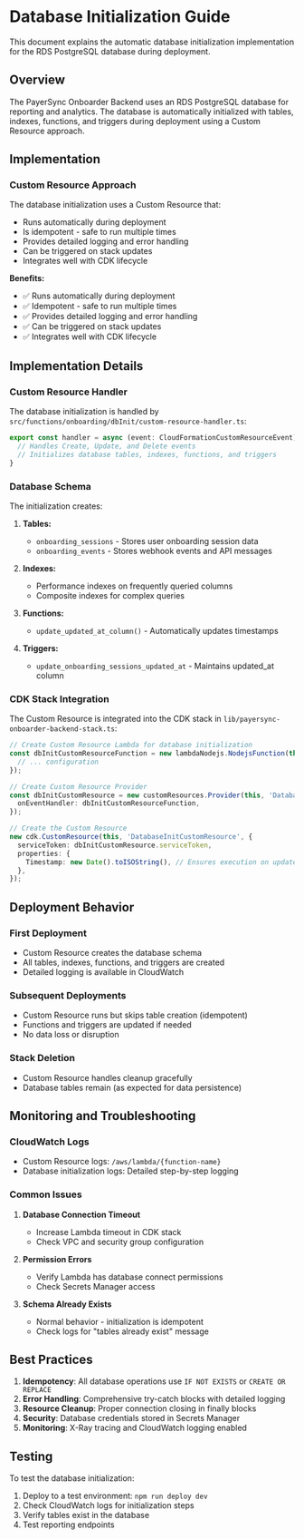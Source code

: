 # Database Initialization Guide

This document explains the automatic database initialization implementation for the RDS PostgreSQL database during deployment.

## Overview

The PayerSync Onboarder Backend uses an RDS PostgreSQL database for reporting and analytics. The database is automatically initialized with tables, indexes, functions, and triggers during deployment using a Custom Resource approach.

## Implementation

### Custom Resource Approach

The database initialization uses a Custom Resource that:
- Runs automatically during deployment
- Is idempotent - safe to run multiple times
- Provides detailed logging and error handling
- Can be triggered on stack updates
- Integrates well with CDK lifecycle

**Benefits:**
- ✅ Runs automatically during deployment
- ✅ Idempotent - safe to run multiple times
- ✅ Provides detailed logging and error handling
- ✅ Can be triggered on stack updates
- ✅ Integrates well with CDK lifecycle

## Implementation Details

### Custom Resource Handler

The database initialization is handled by `src/functions/onboarding/dbInit/custom-resource-handler.ts`:

```typescript
export const handler = async (event: CloudFormationCustomResourceEvent): Promise<CloudFormationCustomResourceResponse> => {
  // Handles Create, Update, and Delete events
  // Initializes database tables, indexes, functions, and triggers
}
```

### Database Schema

The initialization creates:

1. **Tables:**
   - `onboarding_sessions` - Stores user onboarding session data
   - `onboarding_events` - Stores webhook events and API messages

2. **Indexes:**
   - Performance indexes on frequently queried columns
   - Composite indexes for complex queries

3. **Functions:**
   - `update_updated_at_column()` - Automatically updates timestamps

4. **Triggers:**
   - `update_onboarding_sessions_updated_at` - Maintains updated_at column

### CDK Stack Integration

The Custom Resource is integrated into the CDK stack in `lib/payersync-onboarder-backend-stack.ts`:

```typescript
// Create Custom Resource Lambda for database initialization
const dbInitCustomResourceFunction = new lambdaNodejs.NodejsFunction(this, 'DatabaseInitCustomResourceFunction', {
  // ... configuration
});

// Create Custom Resource Provider
const dbInitCustomResource = new customResources.Provider(this, 'DatabaseInitProvider', {
  onEventHandler: dbInitCustomResourceFunction,
});

// Create the Custom Resource
new cdk.CustomResource(this, 'DatabaseInitCustomResource', {
  serviceToken: dbInitCustomResource.serviceToken,
  properties: {
    Timestamp: new Date().toISOString(), // Ensures execution on updates
  },
});
```

## Deployment Behavior

### First Deployment
- Custom Resource creates the database schema
- All tables, indexes, functions, and triggers are created
- Detailed logging is available in CloudWatch

### Subsequent Deployments
- Custom Resource runs but skips table creation (idempotent)
- Functions and triggers are updated if needed
- No data loss or disruption

### Stack Deletion
- Custom Resource handles cleanup gracefully
- Database tables remain (as expected for data persistence)

## Monitoring and Troubleshooting

### CloudWatch Logs
- Custom Resource logs: `/aws/lambda/{function-name}`
- Database initialization logs: Detailed step-by-step logging

### Common Issues

1. **Database Connection Timeout**
   - Increase Lambda timeout in CDK stack
   - Check VPC and security group configuration

2. **Permission Errors**
   - Verify Lambda has database connect permissions
   - Check Secrets Manager access

3. **Schema Already Exists**
   - Normal behavior - initialization is idempotent
   - Check logs for "tables already exist" message



## Best Practices

1. **Idempotency**: All database operations use `IF NOT EXISTS` or `CREATE OR REPLACE`
2. **Error Handling**: Comprehensive try-catch blocks with detailed logging
3. **Resource Cleanup**: Proper connection closing in finally blocks
4. **Security**: Database credentials stored in Secrets Manager
5. **Monitoring**: X-Ray tracing and CloudWatch logging enabled



## Testing

To test the database initialization:

1. Deploy to a test environment: `npm run deploy dev`
2. Check CloudWatch logs for initialization steps
3. Verify tables exist in the database
4. Test reporting endpoints

 